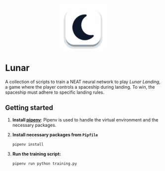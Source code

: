 <a href="https://albertoboccolini.com" target="_blank" style="display: flex; justify-content: center">
  <img width="150" height="150" src="game/images/icon.png" style="text-align: center">
</a>

# Lunar

A collection of scripts to train a NEAT neural network to play *Lunar Landing*, a game where the player
controls a spaceship during landing. To win, the spaceship must adhere to specific landing rules.

## Getting started

1. **Install [pipenv](https://pipenv.pypa.io/en/latest/installation.html)**:
   Pipenv is used to handle the virtual environment and the necessary packages.

2. **Install necessary packages from `Pipfile`**

   ```bash
   pipenv install
   ```

3. **Run the training script:**

   ```bash
   pipenv run python training.py
   ```
